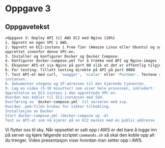 # Oppgave 3

## Oppgavetekst
```bash
✔Oppgave 3: Deploy API til AWS EC2 med Nginx (20%)
1. Opprett en egen VPC i AWS.
2. Opprett en EC2-instans i Free Tier (Amazon Linux eller Ubuntu) og sørg for at EC2-instansen er
opprettet innenfor denne VPC-en.
3. Installer og konfigurer Docker og Docker Compose.
4. Konfigurer docker-compose.yml for å trekke ned API og Nginx-images fra Docker Hub.
5. Eksponer API-et via Nginx på port 80 slik at det er offentlig tilgjengelig.
6. For testing: Tillatt testing direkte på API på port 8080
7. Test API-et med curl, 'swagger', 'scalar' eller 'Postman'. Testene skal kjøres mot public IP'en til EC2-
instansen.
8. Dokumenter stegene og IP-adressen til den kjørende tjenesten.
9. Lag en video (5-10 minutter) som viser hele prosessen, inkludert:
Opprettelse av EC2-instans i den opprettede VPC-en.
Hvordan man kobler til EC2-instansen med SSH.
Overføring av 'docker-compose.yml' til serveren med scp.
Hvordan .pem-filen brukes for sikker tilkobling.
Installasjon av Docker
Start docker-compose.yml (docker-compose up -d)
Test av API-et som nå kjører på en EC2 maskin med en public addresse
``` 

Vi flytter oss til sky. Når oppsettet er satt opp i AWS er det bare å logge inn på server og kjøre følgende scriptet ```commands.sh``` så skal den koble opp alt du trenger.
Video presentasjon viser hvordan man setter opp i AWS.